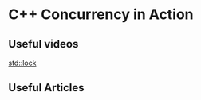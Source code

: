 # C++ Concurrency in Action

## Useful videos 

[std::lock](https://www.youtube.com/watch?v=ruYGFYTRbe8)

## Useful Articles
